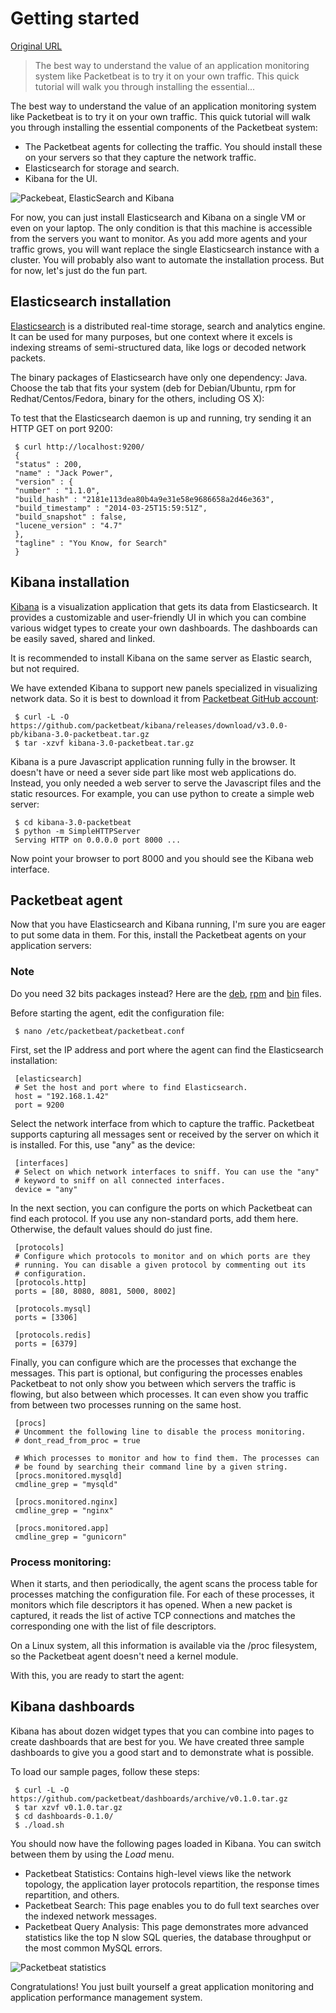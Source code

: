 # Getting started

[Original URL](http://packetbeat.com/getstarted)

> The best way to understand the value of an application monitoring system like Packetbeat is to try it on your own traffic. This quick tutorial will walk you through installing the essential...

The best way to understand the value of an application monitoring system like Packetbeat is to try it on your own traffic. This quick tutorial will walk you through installing the essential components of the Packetbeat system:

- The Packetbeat agents for collecting the traffic. You should install these on your servers so that they capture the network traffic.
- Elasticsearch for storage and search.
- Kibana for the UI.

![Packebeat, ElasticSearch and Kibana](http://packetbeat.com/static/img/getstarted.png)

For now, you can just install Elasticsearch and Kibana on a single VM or even on your laptop. The only condition is that this machine is accessible from the servers you want to monitor. As you add more agents and your traffic grows, you will want replace the single Elasticsearch instance with a cluster. You will probably also want to automate the installation process. But for now, let's just do the fun part.

## Elasticsearch installation

[Elasticsearch](http://www.elasticsearch.org/) is a distributed real-time storage, search and analytics engine. It can be used for many purposes, but one context where it excels is indexing streams of semi-structured data, like logs or decoded network packets.

The binary packages of Elasticsearch have only one dependency: Java. Choose the tab that fits your system (deb for Debian/Ubuntu, rpm for Redhat/Centos/Fedora, binary for the others, including OS X):

To test that the Elasticsearch daemon is up and running, try sending it an HTTP GET on port 9200:

```
 $ curl http://localhost:9200/
 {
 "status" : 200,
 "name" : "Jack Power",
 "version" : {
 "number" : "1.1.0",
 "build_hash" : "2181e113dea80b4a9e31e58e9686658a2d46e363",
 "build_timestamp" : "2014-03-25T15:59:51Z",
 "build_snapshot" : false,
 "lucene_version" : "4.7"
 },
 "tagline" : "You Know, for Search"
 }
```

## Kibana installation

[Kibana](http://www.elasticsearch.org/overview/kibana/) is a visualization application that gets its data from Elasticsearch. It provides a customizable and user-friendly UI in which you can combine various widget types to create your own dashboards. The dashboards can be easily saved, shared and linked.

It is recommended to install Kibana on the same server as Elastic search, but not required.

We have extended Kibana to support new panels specialized in visualizing network data. So it is best to download it from [Packetbeat GitHub account](http://github.com/packetbeat/packetbeat):

```
 $ curl -L -O https://github.com/packetbeat/kibana/releases/download/v3.0.0-pb/kibana-3.0-packetbeat.tar.gz
 $ tar -xzvf kibana-3.0-packetbeat.tar.gz
```

Kibana is a pure Javascript application running fully in the browser. It doesn't have or need a sever side part like most web applications do. Instead, you only needed a web server to serve the Javascript files and the static resources. For example, you can use python to create a simple web server:

```
 $ cd kibana-3.0-packetbeat
 $ python -m SimpleHTTPServer
 Serving HTTP on 0.0.0.0 port 8000 ...
```

Now point your browser to port 8000 and you should see the Kibana web interface.

## Packetbeat agent

Now that you have Elasticsearch and Kibana running, I'm sure you are eager to put some data in them. For this, install the Packetbeat agents on your application servers:

### Note

Do you need 32 bits packages instead? Here are the [deb](https://github.com/packetbeat/packetbeat/releases/download/v0.1.0/packetbeat_0.1.0-1_i386.deb), [rpm](https://github.com/packetbeat/packetbeat/releases/download/v0.1.0/packetbeat-0.1.0-1.el6.i686.rpm) and [bin](https://github.com/packetbeat/packetbeat/releases/download/v0.1.0/packetbeat-0.1.0-i686.tar.gz) files.

Before starting the agent, edit the configuration file:

```
 $ nano /etc/packetbeat/packetbeat.conf
```

First, set the IP address and port where the agent can find the Elasticsearch installation:

```
 [elasticsearch]
 # Set the host and port where to find Elasticsearch.
 host = "192.168.1.42"
 port = 9200
```

Select the network interface from which to capture the traffic. Packetbeat supports capturing all messages sent or received by the server on which it is installed. For this, use "any" as the device:

```
 [interfaces]
 # Select on which network interfaces to sniff. You can use the "any"
 # keyword to sniff on all connected interfaces.
 device = "any"
```

In the next section, you can configure the ports on which Packetbeat can find each protocol. If you use any non-standard ports, add them here. Otherwise, the default values should do just fine.

```
 [protocols]
 # Configure which protocols to monitor and on which ports are they
 # running. You can disable a given protocol by commenting out its
 # configuration.
 [protocols.http]
 ports = [80, 8080, 8081, 5000, 8002]

 [protocols.mysql]
 ports = [3306]

 [protocols.redis]
 ports = [6379]
```

Finally, you can configure which are the processes that exchange the messages. This part is optional, but configuring the processes enables Packetbeat to not only show you between which servers the traffic is flowing, but also between which processes. It can even show you traffic from between two processes running on the same host.

```
 [procs]
 # Uncomment the following line to disable the process monitoring.
 # dont_read_from_proc = true

 # Which processes to monitor and how to find them. The processes can
 # be found by searching their command line by a given string.
 [procs.monitored.mysqld]
 cmdline_grep = "mysqld"

 [procs.monitored.nginx]
 cmdline_grep = "nginx"

 [procs.monitored.app]
 cmdline_grep = "gunicorn"
```

### Process monitoring:

When it starts, and then periodically, the agent scans the process table for processes matching the configuration file. For each of these processes, it monitors which file descriptors it has opened. When a new packet is captured, it reads the list of active TCP connections and matches the corresponding one with the list of file descriptors.

On a Linux system, all this information is available via the /proc filesystem, so the Packetbeat agent doesn't need a kernel module.

With this, you are ready to start the agent:

## Kibana dashboards

Kibana has about dozen widget types that you can combine into pages to create dashboards that are best for you. We have created three sample dashboards to give you a good start and to demonstrate what is possible.

To load our sample pages, follow these steps:

```
 $ curl -L -O https://github.com/packetbeat/dashboards/archive/v0.1.0.tar.gz
 $ tar xzvf v0.1.0.tar.gz
 $ cd dashboards-0.1.0/
 $ ./load.sh
```

You should now have the following pages loaded in Kibana. You can switch between them by using the _Load_ menu.

- Packetbeat Statistics: Contains high-level views like the network topology, the application layer protocols repartition, the response times repartition, and others.
- Packetbeat Search: This page enables you to do full text searches over the indexed network messages.
- Packetbeat Query Analysis: This page demonstrates more advanced statistics like the top N slow SQL queries, the database throughput or the most common MySQL errors.

![Packetbeat statistics](http://packetbeat.com/static/screenshots/statistics.png)

Congratulations! You just built yourself a great application monitoring and application performance management system.
